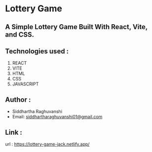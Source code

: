 # Lottery Game

## A Simple Lottery Game Built With React, Vite, and CSS.

## Technologies used :

1.  REACT
2.  VITE
3.  HTML
4.  CSS
5.  JAVASCRIPT

## Author :

- Siddhartha Raghuvanshi
- Email: siddhartharaghuvanshi01@gmail.com

## Link :

url : https://lottery-game-jack.netlify.app/

